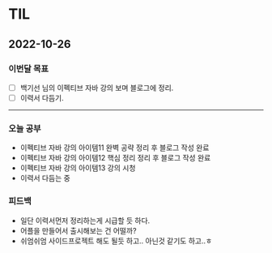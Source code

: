 # TIL

## 2022-10-26


### 이번달 목표

- [ ] 백기선 님의 이펙티브 자바 강의 보며 블로그에 정리.
- [ ] 이력서 다듬기.

---


### 오늘 공부

- 이펙티브 자바 강의 아이템11 완벽 공략 정리 후 블로그 작성 완료
- 이펙티브 자바 강의 아이템12 핵심 정리 정리 후 블로그 작성 완료
- 이펙티브 자바 강의 아이템13 강의 시청
- 이력서 다듬는 중

### 피드백

- 일단 이력서먼저 정리하는게 시급할 듯 하다.
- 어플을 만들어서 출시해보는 건 어떨까?
- 쉬엄쉬엄 사이드프로젝트 해도 될듯 하고.. 아닌것 같기도 하고..ㅎ